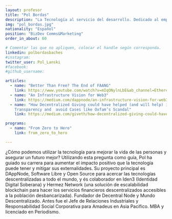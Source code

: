 ```yaml
---
layout: profesor
title: "Pol Bordas"
description: "La Tecnología al servicio del desarrollo. Dedicado al empoderamiento digital."
img: "pol_bordas.jpg"
nationality: "Español"
position: "BizDev Comms&Marketing"
order_in_about: 60

# Comentar las que no apliquen, colocar el handle según corresponda.
linkedin: polbordasbaches
#instagram:
twitter_user: Pol_Lanski
#facebook:
#github_username:

articles:
  - name: "Better Than Free? The End of FAANG"
    link: https://www.youtube.com/watch?v=mIqONylnLbE&ab_channel=EthereumFoundation
  - name: "An Infrastructure Vision for Web3"
    link: https://medium.com/dappnode/an-infrastructure-vision-for-web3-3074c5c27ba4
  - name: "How Decentralized Giving could have helped (and will help) increase
    Transparency and  avoid Cases like Oxfam’s Scandal"
    link: https://medium.com/giveth/how-decentralized-giving-could-have-helped-and-will-help-increase-transparency-and-avoid-cases-dd2a001a0f2c

programs:
  - name: "From Zero to Hero"
    link: from_zero_to_hero

---
```


¿Cómo podemos utilizar la tecnología para mejorar la vida de las personas y
asegurar un futuro mejor? Utilizando esta pregunta como guía, Pol ha guiado su
carrera para aumentar el impacto positivo que la tecnología puede tener y
mitigar sus externalidades.
Su proyecto principal es DAppNode, Software Libre y Open Source para acercar
las tecnologías descentralizadas a todo el mundo, y és colaborador en Iden3
(Identidad Digital Soberana) y Hermez Network (una solución de escalabilidad
blockchain para hacer los servicios financieros descentralizados accesibles a
la población desbancarizada). Fundador de Decentral Node y Mundo Descentralizado.
Antes fue el Jefe de Relaciones Industriales y Responsabilidad Social
Corporativa para Amadeus en Asia Pacífico.
MBA y licenciado en Periodismo.
